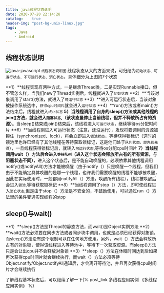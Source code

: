 ```yaml
---
title: java线程状态说明
date: 2020-07-20 22:14:28
catalog:    true
header-img: "post-bg-unix-linux.jpg"
tags:
    - Java
    - Android
---
```


## 线程状态说明

![java-javascript](运行状态.png)
<small class="img-hint">线程状态说明图</small>
线程状态从大的方面来说，可归结为`初始状态、可运行状态、不可运行状态、消亡状态`，具体细分为上图的7个状态

**1）**线程实现有两种方式，一是继承Thread类，二是实现Runnable接口，但不管怎么样，当我们new了Thread实例后，线程就进入了`初始状态`
**2）**当该对象调用了start()方法，就进入了`可运行状态`
**3）**进入可运行状态后，当该对象被操作系统选中，`获得cpu时间片`就会进入`运行状态`
**4）**run()方法或者main()方法结束后，线程就进入`终止状态`
**5）**当线程调用了自身的sleep()方法或其他线程的join()方法，就会进入`阻塞状态`,**（该状态虽停止当前线程，但并不释放所占有的资源）**。当sleep()结束或join()结束后，该线程进入`可运行状态`，继续等待os分配时间片
**6）**当线程刚进入可运行状态（注意，还没运行），发现将要调用的资源被锁住（synchronized、lock），将会立即进入`锁池状态`，等待获得锁标记（这时的锁池里也许已经有了其他线程在等待获取锁标记，这是他们处于`队列状态，即先到先得`），一旦线程获得锁标记后，就转入`可运行状态`,等待os分配cpu时间片
**7）**当线程调用wait（）方法后会进入`等待队列`**（进入这个状态会释放所占有的所有资源，与阻塞状态不同）**，进入这个状态后，是不能自动唤醒的，必须依靠其他线程调用notify()或notifyAll()方法才能被唤醒（由于notify（）只是唤醒一个线程，但我们由于不能确定具体唤醒的是哪一个线程，也许我们需要唤醒的线程不能够被唤醒，因此在实际使用时，一般都用notifyAll（）方法，唤醒所有线程），线程被唤醒后会进入`锁池`,等待获取锁标记
**8）**当线程调用了stop（）方法，即可使线程进入`消亡状态`,但是由于stop（）方法是不安全的，不鼓励使用，可以通过run（）方法里的条件变通实现线程的stop

## sleep()与wait()

**1）**sleep()方法是Thread的静态方法，而wait()是Object实例方法
**2）**wait()方法必须要在同步方法或者同步块中调用，也就是必须已经获得对象锁。而sleep()方法没有这个限制可以在任何地方使用。另外，wait（）方法会释放所占有的对象锁，使得该线程进入等待池中，等待下一次获取资源。而sleep()方法只是会让出cpu并不会释放对象锁
**3）**sleep（）方法在休眠时间达到后如果再次获得cpu时间片就会继续执行，而wait（）方法必须等待Object.notify/Object.notifyAll通知后，才会离开等待池，并且再次获得cpu时间片才会继续执行

了解线程基本状态后，可以继续了解一下{% post_link 多线程应用实例 《多线程应用实例》 %}
